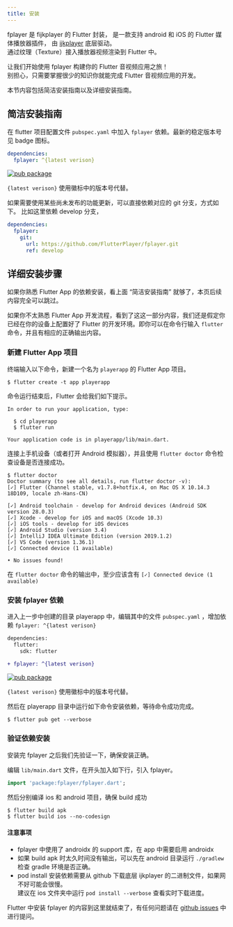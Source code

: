 ```yaml
---
title: 安装
---
```


fplayer 是 fijkplayer 的 Flutter 封装， 是一款支持 android 和 iOS 的 Flutter 媒体播放器插件，
由 [ijkplayer](https://github.com/befovy/ijkplayer) 底层驱动。  
通过纹理（Texture）接入播放器视频渲染到 Flutter 中。

让我们开始使用 fplayer 构建你的 Flutter 音视频应用之旅！  
别担心，只需要掌握很少的知识你就能完成 Flutter 音视频应用的开发。

本节内容包括简洁安装指南以及详细安装指南。

## 简洁安装指南

在 flutter 项目配置文件 `pubspec.yaml` 中加入 `fplayer` 依赖。最新的稳定版本号见 badge 图标。

```yaml
dependencies:
  fplayer: ^{latest verison}
```

[![pub package](https://img.shields.io/pub/v/fplayer.svg)](https://pub.dartlang.org/packages/fplayer) &nbsp; &nbsp;

`{latest verison}` 使用徽标中的版本号代替。

如果需要使用某些尚未发布的功能更新，可以直接依赖对应的 git 分支，方式如下。
比如这里依赖 develop 分支，
```yaml
dependencies:
  fplayer:
    git:
      url: https://github.com/FlutterPlayer/fplayer.git
      ref: develop
```

## 详细安装步骤

如果你熟悉 Flutter App 的依赖安装，看上面 “简洁安装指南” 就够了，本页后续内容完全可以跳过。


如果你不太熟悉 Flutter App 开发流程，看到了这这一部分内容，我们还是假定你已经在你的设备上配置好了 Flutter 的开发环境。即你可以在命令行输入 `flutter` 命令，并且有相应的正确输出内容。


### 新建 Flutter App 项目


终端输入以下命令，新建一个名为 `playerapp` 的 Flutter App 项目。
```
$ flutter create -t app playerapp
```
命令运行结束后，Flutter 会给我们如下提示。
```
In order to run your application, type:

  $ cd playerapp
  $ flutter run

Your application code is in playerapp/lib/main.dart.
```


连接上手机设备（或者打开 Android 模拟器），并且使用 `flutter doctor` 命令检查设备是否连接成功。


```
$ flutter doctor
Doctor summary (to see all details, run flutter doctor -v):
[✓] Flutter (Channel stable, v1.7.8+hotfix.4, on Mac OS X 10.14.3 18D109, locale zh-Hans-CN)

[✓] Android toolchain - develop for Android devices (Android SDK version 28.0.3)
[✓] Xcode - develop for iOS and macOS (Xcode 10.3)
[✓] iOS tools - develop for iOS devices
[✓] Android Studio (version 3.4)
[✓] IntelliJ IDEA Ultimate Edition (version 2019.1.2)
[✓] VS Code (version 1.36.1)
[✓] Connected device (1 available)

• No issues found!
```

在 `flutter doctor` 命令的输出中，至少应该含有 `[✓] Connected device (1 available)`


### 安装 fplayer 依赖

进入上一步中创建的目录 playerapp 中，编辑其中的文件 `pubspec.yaml` ，增加依赖 `fplayer: ^{latest verison}`

```diff
dependencies:
  flutter:
    sdk: flutter
    
+ fplayer: ^{latest verison}
```

[![pub package](https://img.shields.io/pub/v/fplayer.svg)](https://pub.dartlang.org/packages/fplayer) &nbsp; &nbsp;

`{latest verison}` 使用徽标中的版本号代替。

然后在 playerapp 目录中运行如下命令安装依赖，等待命令成功完成。

```
$ flutter pub get --verbose
```


### 验证依赖安装

安装完 fplayer 之后我们先验证一下，确保安装正确。

编辑 `lib/main.dart` 文件，在开头加入如下行，引入 fplayer。
```dart
import 'package:fplayer/fplayer.dart';
```

然后分别编译 ios 和 android 项目，确保 build 成功

```
$ flutter build apk
$ flutter build ios --no-codesign
```

#### **注意事项**
* fplayer 中使用了 androidx 的 support 库，在 app 中需要启用 androidx
* 如果 build apk 时太久时间没有输出，可以先在 android 目录运行 `./gradlew` 检查 gradle 环境是否正确。
* pod install 安装依赖需要从 github 下载底层 ijkplayer 的二进制文件，如果网不好可能会很慢。  
  建议在 ios 文件夹中运行 `pod install --verbose` 查看实时下载进度。

Flutter 中安装 fplayer 的内容到这里就结束了，有任何问题请在 [github issues](https://github.com/FlutterPlayer/fplayer/issues) 中进行提问。

<head>
    <script async src="https://pagead2.googlesyndication.com/pagead/js/adsbygoogle.js?client=ca-pub-5039983089268679"
         crossorigin="anonymous">
    </script>
</head>